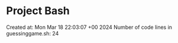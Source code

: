 # Project Bash
Created at: Mon Mar 18 22:03:07 +00 2024
Number of code lines in guessinggame.sh: 24
